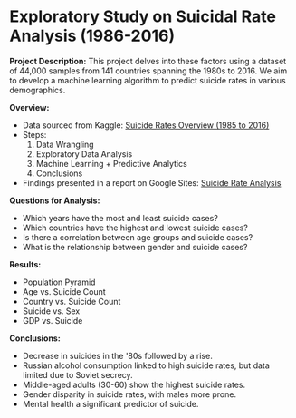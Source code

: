 # Exploratory Study on Suicidal Rate Analysis (1986-2016)

**Project Description:**
This project delves into these factors using a dataset of 44,000 samples from 141 countries spanning the 1980s to 2016. We aim to develop a machine learning algorithm to predict suicide rates in various demographics.

**Overview:**
- Data sourced from Kaggle: [Suicide Rates Overview (1985 to 2016)](https://www.kaggle.com/russellyates88/suicide-rates-overview-1985-to-2016)
- Steps:
  1. Data Wrangling
  2. Exploratory Data Analysis
  3. Machine Learning + Predictive Analytics
  4. Conclusions
- Findings presented in a report on Google Sites: [Suicide Rate Analysis](https://sites.google.com/view/suicide-rate-analysis)

**Questions for Analysis:**
- Which years have the most and least suicide cases?
- Which countries have the highest and lowest suicide cases?
- Is there a correlation between age groups and suicide cases?
- What is the relationship between gender and suicide cases?

**Results:**
- Population Pyramid
- Age vs. Suicide Count
- Country vs. Suicide Count
- Suicide vs. Sex
- GDP vs. Suicide

**Conclusions:**
- Decrease in suicides in the '80s followed by a rise.
- Russian alcohol consumption linked to high suicide rates, but data limited due to Soviet secrecy.
- Middle-aged adults (30-60) show the highest suicide rates.
- Gender disparity in suicide rates, with males more prone.
- Mental health a significant predictor of suicide.
